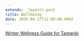 ```yaml
---
extends: _layouts.post
title: Wellbeing
date: 2025-08-27T12:00:00.000Z
---
```

[Winter Wellness Guide for Tamariki](https://res.cloudinary.com/ruapehu-college/image/upload/v1659496431/Winter-wellness-for-tamariki-guidance_jsosqr.pdf)
